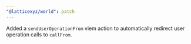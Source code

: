 ```yaml
---
"@latticexyz/world": patch
---
```


Added a `sendUserOperationFrom` viem action to automatically redirect user operation calls to `callFrom`.
